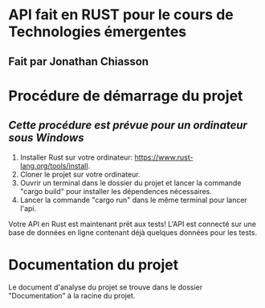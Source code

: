 # API fait en RUST pour le cours de Technologies émergentes
## Fait par Jonathan Chiasson

# Procédure de démarrage du projet
## ***Cette procédure est prévue pour un ordinateur sous Windows***

1. Installer Rust sur votre ordinateur: https://www.rust-lang.org/tools/install.
2. Cloner le projet sur votre ordinateur.
3. Ouvrir un terminal dans le dossier du projet et lancer la commande "cargo build" pour installer les dépendences nécessaires.
4. Lancer la commande "cargo run" dans le même terminal pour lancer l'api.

Votre API en Rust est maintenant prêt aux tests! L'API est connecté sur une base de données en ligne contenant déjà quelques données pour les tests.

# Documentation du projet
Le document d'analyse du projet se trouve dans le dossier "Documentation" à la racine du projet.
